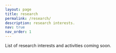 ```yaml
---
layout: page
title: research
permalink: /research/
description: research interests.
nav: true
nav_order: 1
---
```


List of research interests and activities coming soon.